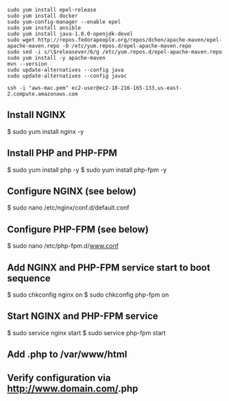 ```
sudo yum install epel-release
sudo yum install docker
sudo yum-config-manager --enable epel
sudo yum install ansible
sudo yum install java-1.8.0-openjdk-devel
sudo wget http://repos.fedorapeople.org/repos/dchen/apache-maven/epel-apache-maven.repo -O /etc/yum.repos.d/epel-apache-maven.repo
sudo sed -i s/\$releasever/6/g /etc/yum.repos.d/epel-apache-maven.repo
sudo yum install -y apache-maven
mvn --version
sudo update-alternatives --config java
sudo update-alternatives --config javac
```

```
ssh -i "aws-mac.pem" ec2-user@ec2-18-216-165-133.us-east-2.compute.amazonaws.com
```
## Install NGINX
$ sudo yum install nginx -y

## Install PHP and PHP-FPM
$ sudo yum install php -y
$ sudo yum install php-fpm -y

## Configure NGINX (see below)
$ sudo nano /etc/nginx/conf.d/default.conf

## Configure PHP-FPM (see below)
$ sudo nano /etc/php-fpm.d/www.conf

## Add NGINX and PHP-FPM service start to boot sequence
$ sudo chkconfig nginx on
$ sudo chkconfig php-fpm on

## Start NGINX and PHP-FPM service
$ sudo service nginx start
$ sudo service php-fpm start

## Add <file>.php to /var/www/html
## Verify configuration via http://www.domain.com/<file>.php
